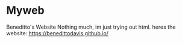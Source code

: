 # Myweb
Beneditto's Website
Nothing much, im just trying out html.
heres the website: https://benedittodavis.github.io/
